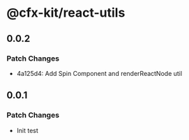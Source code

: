 # @cfx-kit/react-utils

## 0.0.2

### Patch Changes

- 4a125d4: Add Spin Component and renderReactNode util

## 0.0.1

### Patch Changes

- Init test
